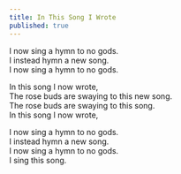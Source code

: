 ```yaml
---
title: In This Song I Wrote
published: true
---
```

I now sing a hymn to no gods.<br />
I instead hymn a new song.<br />
I now sing a hymn to no gods.<br />

In this song I now wrote,<br />
The rose buds are swaying to this new song.<br />
The rose buds are swaying to this song.<br />
In this song I now wrote,<br />

I now sing a hymn to no gods.<br />
I instead hymn a new song.<br />
I now sing a hymn to no gods.<br />
I sing this song.<br />
